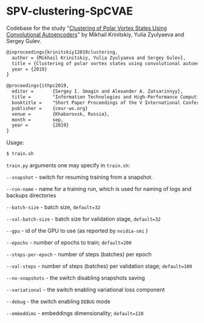 # SPV-clustering-SpCVAE
Codebase for the study "[Clustering of Polar Vortex States Using Convolutional Autoencoders](https://ceur-ws.org/Vol-2426/paper8.pdf)" by Mikhail Krinitskiy, Yulia Zyulyaeva and Sergey Gulev.



```latex
@inproceedings{krinitskiy12019clustering,
  author = {Mikhail Krinitskiy, Yulia Zyulyaeva and Sergey Gulev},
  title = {Clustering of polar vortex states using convolutional autoencoders},
  year = {2019}
}

@proceedings{ithpc2019,
  editor =       {Sergey I. Smagin and Alexander A. Zatsarinnyy},
  title =        "Information Technologies and High-Performance Computing",
  booktitle =    "Short Paper Proceedings of the V International Conference on Information Technologies and High-Performance Computing",
  publisher =    {ceur-ws.org}
  venue =        {Khabarovsk, Russia},
  month =        sep,
  year =         {2019}
}
```



Usage:

```bash
$ train.sh 
```



`train.py` arguments one may specify in `train.sh`:

`--snapshot` - switch for resuming training from a snapshot.

`--run-name` - name for a training run, which is used for naming of logs and backups directories

`--batch-size` - batch size, `default=32`

`--val-batch-size` - batch size for validation stage, `default=32`

`--gpu` - id of the GPU to use (as reported by `nvidia-smi` )

`--epochs` - number of epochs to train; `default=200`

`--steps-per-epoch` - number of steps (batches) per epoch

`--val-steps` - number of steps (batches) per validation stage; `default=100`

`--no-snapshots` - the switch disabling snapshots saving

`--variational` - the switch enabling variational loss component

`--debug` - the switch enabling `DEBUG` mode

`--embeddims` - embeddings dimensionality; `default=128`
